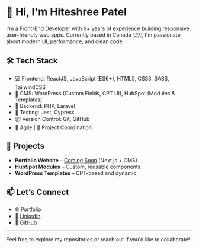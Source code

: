 # 👋 Hi, I'm Hiteshree Patel

I'm a Front-End Developer with 6+ years of experience building responsive, user-friendly web apps. Currently based in Canada 🇨🇦, I'm passionate about modern UI, performance, and clean code.

## 🛠️ Tech Stack
- 💻 Frontend: ReactJS, JavaScript (ES6+), HTML5, CSS3, SASS, TailwindCSS
- 🧩 CMS: WordPress (Custom Fields, CPT UI), HubSpot (Modules & Templates)
- 🔧 Backend: PHP, Laravel
- 🧪 Testing: Jest, Cypress
- 📦 Version Control: Git, GitHub
- 🔄 Agile | 🎯 Project Coordination

## 🚀 Projects
- **Portfolio Website** – [Coming Soon](#) (Next.js + CMS)
- **HubSpot Modules** – Custom, reusable components
- **WordPress Templates** – CPT-based and dynamic

## 📫 Let’s Connect
- 🌐 [Portfolio](https://yourportfolio.com)
- 💼 [LinkedIn](https://www.linkedin.com/in/hiteshree-patel-195342197/)
- 🐙 [GitHub](https://github.com/hiteshree123/)

---

Feel free to explore my repositories or reach out if you'd like to collaborate!
